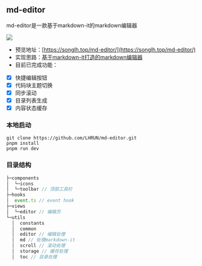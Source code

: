 ## md-editor
md-editor是一款基于markdown-it的markdown编辑器

![](https://s1.ax1x.com/2022/10/12/xaMejs.jpg)
+ 预览地址：[https://songlh.top/md-editor/](https://songlh.top/md-editor/)
+ 实现思路：[基于markdown-it打造的markdown编辑器](https://songlh.top/2022/10/12/%E5%9F%BA%E4%BA%8Emarkdown-it%E6%89%93%E9%80%A0%E7%9A%84markdown%E7%BC%96%E8%BE%91%E5%99%A8/)
+ 目前已完成功能：
- [x] 快捷编辑按钮
- [x] 代码块主题切换
- [x] 同步滚动
- [x] 目录列表生成
- [x] 内容状态缓存

### 本地启动
```
git clone https://github.com/LHRUN/md-editor.git
pnpm install
pnpm run dev
```

### 目录结构
```js
├─components        
│  └─icons
│  └─toolbar // 顶部工具栏
├─hooks
│  event.ts // event hook
├─views
│  └─editor // 编辑页
└─utils
  │  constants
  │  common
  │  editor // 编辑处理
  │  md // 处理markdown-it
  │  scroll // 滚动处理
  │  storage // 缓存处理
  │  toc // 目录处理
```
